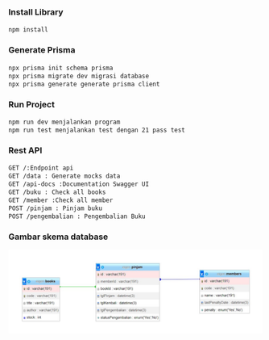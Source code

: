 

### Install Library
```azure
npm install 
```
### Generate Prisma
```
npx prisma init schema prisma
npx prisma migrate dev migrasi database
npx prisma generate generate prisma client
```
### Run Project
```azure
npm run dev menjalankan program
npm run test menjalankan test dengan 21 pass test
```
### Rest API
```
GET /:Endpoint api
GET /data : Generate mocks data
GET /api-docs :Documentation Swagger UI 
GET /buku : Check all books
GET /member :Check all member
POST /pinjam : Pinjam buku
POST /pengembalian : Pengembalian Buku
```
### Gambar skema database
![](database.jpg)